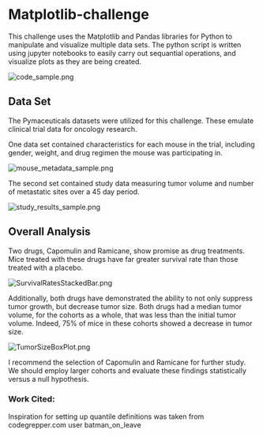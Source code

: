 # Matplotlib-challenge
This challenge uses the Matplotlib and Pandas libraries for Python to manipulate and visualize multiple data sets. The python script is written using jupyter notebooks to easily carry out sequantial operations, and visualize plots as they are being created. 

![code_sample.png](https://github.com/bakerv/Matplotlib-challenge/blob/main/Images/code_sample.PNG)

## Data Set
The Pymaceuticals datasets were utilized for this challenge. These emulate clinical trial data for oncology research. 

One data set contained characteristics for each mouse in the trial, including gender, weight, and drug regimen the mouse was participating in.

![mouse_metadata_sample.png](https://github.com/bakerv/Matplotlib-challenge/blob/main/Images/mouse_metadata_sample.PNG)

The second set contained study data measuring tumor volume and number of metastatic sites over a 45 day period.

![study_results_sample.png](https://github.com/bakerv/Matplotlib-challenge/blob/main/Images/study_results_sample.PNG)

## **Overall Analysis**

Two drugs, Capomulin and Ramicane, show promise as drug treatments. Mice treated with these drugs have far greater survival rate than those treated with a placebo.

![SurvivalRatesStackedBar.png](https://github.com/bakerv/Matplotlib-challenge/blob/main/Images/SurvivalRatesStackedBar.png)

Additionally, both drugs have demonstrated the ability to not only suppress tumor growth, but decrease tumor size. Both drugs had a median tumor volume, for the cohorts as a whole, that was less than the initial tumor volume. Indeed, 75% of mice in these cohorts showed a decrease in tumor size.

![TumorSizeBoxPlot.png](https://github.com/bakerv/Matplotlib-challenge/blob/main/Images/TumorSizeBoxPlot.png)

I recommend the selection of Capomulin and Ramicane for further study. We should employ larger cohorts and evaluate these findings statistically versus a null hypothesis.
### Work Cited:
Inspiration for setting up quantile definitions was taken from codegrepper.com user batman_on_leave
